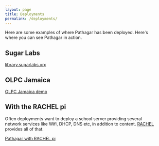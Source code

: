 ```yaml
---
layout: page
title: Deployments
permalink: /deployments/
---
```


Here are some examples of where Pathagar has been deployed. Here's where you can
see Pathagar in action.

## Sugar Labs

[library.sugarlabs.org](http://library.sugarlabs.org/)


## OLPC Jamaica

[OLPC Jamaica demo](http://108.171.173.65/)


## With the RACHEL pi

Often deployments want to deploy a school server providing several network services like Wifi, DHCP, DNS etc, in addition to content. [RACHEL](http://worldpossible.org/) provides all of that.

[Pathagar with RACHEL pi](http://204.14.156.167/)
